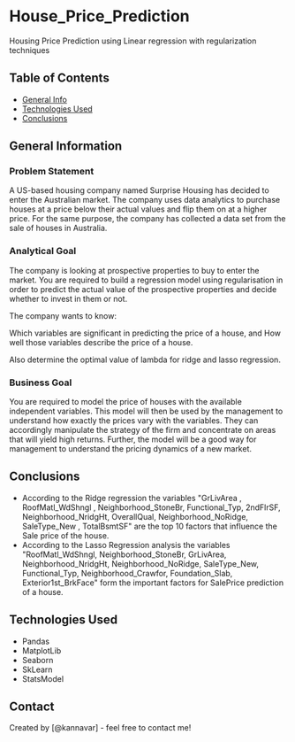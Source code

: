 # House_Price_Prediction
Housing Price Prediction using  Linear regression with regularization techniques


## Table of Contents
* [General Info](#general-information)
* [Technologies Used](#technologies-used)
* [Conclusions](#conclusions)

<!-- You can include any other section that is pertinent to your problem -->

## General Information

### Problem Statement

A US-based housing company named Surprise Housing has decided to enter the Australian market. The company uses data analytics to purchase houses at a price below their actual values and flip them on at a higher price. For the same purpose, the company has collected a data set from the sale of houses in Australia.

### Analytical Goal

The company is looking at prospective properties to buy to enter the market. You are required to build a regression model using regularisation in order to predict the actual value of the prospective properties and decide whether to invest in them or not.

The company wants to know:

Which variables are significant in predicting the price of a house, and How well those variables describe the price of a house.

Also determine the optimal value of lambda for ridge and lasso regression.

### Business Goal
You are required to model the price of houses with the available independent variables. This model will then be used by the management to understand how exactly the prices vary with the variables. They can accordingly manipulate the strategy of the firm and concentrate on areas that will yield high returns. Further, the model will be a good way for management to understand the pricing dynamics of a new market.


<!-- You don't have to answer all the questions - just the ones relevant to your project. -->

## Conclusions
- According to the Ridge regression the variables "GrLivArea , RoofMatl_WdShngl , Neighborhood_StoneBr, Functional_Typ, 2ndFlrSF, Neighborhood_NridgHt, OverallQual, Neighborhood_NoRidge, SaleType_New , TotalBsmtSF" are the top 10 factors that influence the Sale price of the house.
- According to the Lasso Regression analysis  the variables "RoofMatl_WdShngl, Neighborhood_StoneBr, GrLivArea, Neighborhood_NridgHt, Neighborhood_NoRidge, SaleType_New, Functional_Typ, Neighborhood_Crawfor, Foundation_Slab, Exterior1st_BrkFace" form the important factors for SalePrice prediction of a house.


<!-- You don't have to answer all the questions - just the ones relevant to your project. -->


## Technologies Used
- Pandas
- MatplotLib
- Seaborn
- SkLearn 
- StatsModel 

<!-- As the libraries versions keep on changing, it is recommended to mention the version of library used in this project -->

## Contact
Created by [@kannavar] - feel free to contact me!
